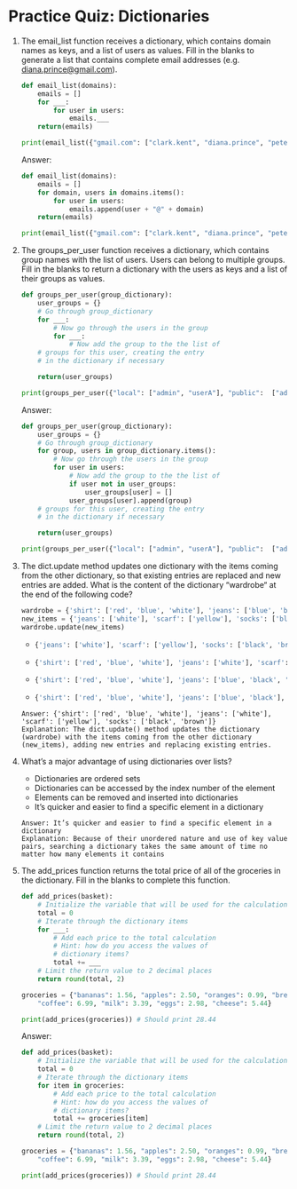 # Practice Quiz: Dictionaries

1. The email_list function receives a dictionary, which contains domain names as keys, and a list of users as values. Fill in the blanks to generate a list that contains complete email addresses (e.g. diana.prince@gmail.com).
    ```python
    def email_list(domains):
        emails = []
        for ___:
            for user in users:
                emails.___
        return(emails)

    print(email_list({"gmail.com": ["clark.kent", "diana.prince", "peter.parker"], "yahoo.com": ["barbara.gordon", "jean.grey"], "hotmail.com": ["bruce.wayne"]}))
    ```
    Answer: 
    ```python
    def email_list(domains):
        emails = []
        for domain, users in domains.items():
            for user in users:
                emails.append(user + "@" + domain)
        return(emails)

    print(email_list({"gmail.com": ["clark.kent", "diana.prince", "peter.parker"], "yahoo.com": ["barbara.gordon", "jean.grey"], "hotmail.com": ["bruce.wayne"]}))
    ```

2. The groups_per_user function receives a dictionary, which contains group names with the list of users. Users can belong to multiple groups. Fill in the blanks to return a dictionary with the users as keys and a list of their groups as values. 
    ```python
    def groups_per_user(group_dictionary):
        user_groups = {}
        # Go through group_dictionary
        for ___:
            # Now go through the users in the group
            for ___:
                # Now add the group to the the list of
        # groups for this user, creating the entry
        # in the dictionary if necessary

        return(user_groups)

    print(groups_per_user({"local": ["admin", "userA"], "public":  ["admin", "userB"], "administrator": ["admin"] }))
    ```
    Answer: 
    ```python
    def groups_per_user(group_dictionary):
        user_groups = {}
        # Go through group_dictionary
        for group, users in group_dictionary.items():
            # Now go through the users in the group
            for user in users:
                # Now add the group to the the list of
                if user not in user_groups:
                    user_groups[user] = []
                user_groups[user].append(group)
        # groups for this user, creating the entry
        # in the dictionary if necessary

        return(user_groups)

    print(groups_per_user({"local": ["admin", "userA"], "public":  ["admin", "userB"], "administrator": ["admin"] }))
    ```

3. The dict.update method updates one dictionary with the items coming from the other dictionary, so that existing entries are replaced and new entries are added. What is the content of the dictionary “wardrobe“ at the end of the following code?
    ```python
    wardrobe = {'shirt': ['red', 'blue', 'white'], 'jeans': ['blue', 'black']}
    new_items = {'jeans': ['white'], 'scarf': ['yellow'], 'socks': ['black', 'brown']}
    wardrobe.update(new_items)
    ```
    -   ```python
        {'jeans': ['white'], 'scarf': ['yellow'], 'socks': ['black', 'brown']}
        ```
    -   ```python
        {'shirt': ['red', 'blue', 'white'], 'jeans': ['white'], 'scarf': ['yellow'], 'socks': ['black', 'brown']}
        ```
    -   ```python
        {'shirt': ['red', 'blue', 'white'], 'jeans': ['blue', 'black', 'white'], 'scarf': ['yellow'], 'socks': ['black', 'brown']}
        ```
    -   ```python
        {'shirt': ['red', 'blue', 'white'], 'jeans': ['blue', 'black'], 'jeans': ['white'], 'scarf': ['yellow'], 'socks': ['black', 'brown']}
        ```
    ```
    Answer: {'shirt': ['red', 'blue', 'white'], 'jeans': ['white'], 'scarf': ['yellow'], 'socks': ['black', 'brown']}
    Explanation: The dict.update() method updates the dictionary (wardrobe) with the items coming from the other dictionary (new_items), adding new entries and replacing existing entries.
    ```

4. What’s a major advantage of using dictionaries over lists?
    - Dictionaries are ordered sets
    - Dictionaries can be accessed by the index number of the element
    - Elements can be removed and inserted into dictionaries
    - It’s quicker and easier to find a specific element in a dictionary
    ```
    Answer: It’s quicker and easier to find a specific element in a dictionary
    Explanation: Because of their unordered nature and use of key value pairs, searching a dictionary takes the same amount of time no matter how many elements it contains
    ```

5. The add_prices function returns the total price of all of the groceries in the  dictionary. Fill in the blanks to complete this function.
    ```python
    def add_prices(basket):
        # Initialize the variable that will be used for the calculation
        total = 0
        # Iterate through the dictionary items
        for ___:
            # Add each price to the total calculation
            # Hint: how do you access the values of
            # dictionary items?
            total += ___
        # Limit the return value to 2 decimal places
        return round(total, 2)  

    groceries = {"bananas": 1.56, "apples": 2.50, "oranges": 0.99, "bread": 4.59, 
        "coffee": 6.99, "milk": 3.39, "eggs": 2.98, "cheese": 5.44}

    print(add_prices(groceries)) # Should print 28.44
    ```
    Answer: 
    ```python
    def add_prices(basket):
        # Initialize the variable that will be used for the calculation
        total = 0
        # Iterate through the dictionary items
        for item in groceries:
            # Add each price to the total calculation
            # Hint: how do you access the values of
            # dictionary items?
            total += groceries[item]
        # Limit the return value to 2 decimal places
        return round(total, 2)  

    groceries = {"bananas": 1.56, "apples": 2.50, "oranges": 0.99, "bread": 4.59, 
        "coffee": 6.99, "milk": 3.39, "eggs": 2.98, "cheese": 5.44}

    print(add_prices(groceries)) # Should print 28.44
    ```